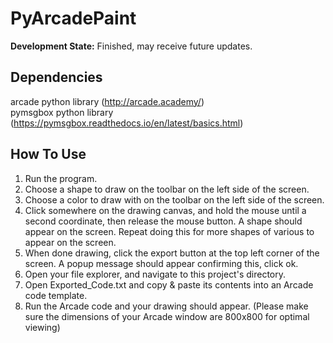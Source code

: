 # PyArcadePaint

**Development State:**
Finished, may receive future updates.

## Dependencies
arcade python library (http://arcade.academy/) <br/>
pymsgbox python library (https://pymsgbox.readthedocs.io/en/latest/basics.html) <br/>

## How To Use
1. Run the program. <br/>
2. Choose a shape to draw on the toolbar on the left side of the screen. <br/>
3. Choose a color to draw with on the toolbar on the left side of the screen. <br/>
4. Click somewhere on the drawing canvas, and hold the mouse until a second coordinate, then release the mouse button. A shape should appear on the screen. Repeat doing this for more shapes of various to appear on the screen. <br/>
5. When done drawing, click the export button at the top left corner of the screen. A popup message should appear confirming this, click ok. <br/>
6. Open your file explorer, and navigate to this project's directory. <br/>
7. Open Exported_Code.txt and copy & paste its contents into an Arcade code template. <br/>
8. Run the Arcade code and your drawing should appear. (Please make sure the dimensions of your Arcade window are 800x800 for optimal viewing) <br/>
